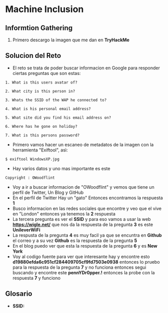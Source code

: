 # Machine Inclusion

## Informtion Gathering

1. Primero descargo la imagen que me dan en **TryHackMe**

## Solucion del Reto

- El reto se trata de poder buscar informacion en Google para responder ciertas preguntas que son estas:
```
1. What is this users avatar of?

2. What city is this person in?

3. Whats the SSID of the WAP he connected to?

4. What is his personal email address?

5. What site did you find his email address on?

6. Where has he gone on holiday?

7. What is this persons password?
```
- Primero vamos hacer un escaneo de metadatos de la imagen con la herramienta "Exiftool", asì:
```
$ exiftool WindowsXP.jpg
```
- Hay varios datos y uno mas importante es este
```
Copyright : OWoodflint
```
- Voy a ir a buscar informacion de "OWoodflint" y vemos que tiene un perfil de Twitter, Un Blog y GitHub
- En el perfil de Twitter Hay un "gato" Entonces encontramos la respuesta **1**
- Busco informacion en las redes sociales que encontre y veo que el vive en "London" entonces ya tenemos la **2** respuesta
- La tercera pregunta es ver el **SSID** y para eso vamos a usar la web **https://wigle.net/** que nos da la respuesta de la pregunta **3** es este **UnileverWiFi**
- La respusta de la pregunta **4** es muy facil ya que se encuntra en **Github** el correo y a su vez **Github** es la respuesta de la pregunta **5**
- En el blog puedo ver que esta la respuesta de la pregunta **6** y es **New York**
- Voy al codigo fuente para ver que interesante hay y encontre esto **d19880efda6c951cf284409705cf9fd7503e0938** entonces lo pruebo para la respuesta de la pregunta **7** y no funciona entonces segui buscando y encontre este **pennYDr0pper.!** entonces la probe con la respuesta **7** y funciono

## Glosario

- **SSID:** 
